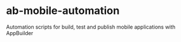 # ab-mobile-automation
Automation scripts for build, test and publish mobile applications with AppBuilder

